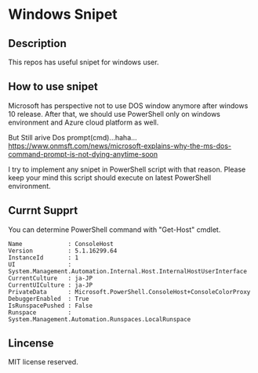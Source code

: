 Windows Snipet
====

## Description
This repos has useful snipet for windows user.  

## How to use snipet
Microsoft has perspective not to use DOS window anymore after windows 10 release.
After that, we should use PowerShell only on windows environment and Azure cloud platform as well.

But Still arive Dos prompt(cmd)...haha...
https://www.onmsft.com/news/microsoft-explains-why-the-ms-dos-command-prompt-is-not-dying-anytime-soon

I try to implement any snipet in PowerShell script with that reason.
Please keep your mind this script should execute on latest PowerShell environment.

## Currnt Supprt

You can determine PowerShell command with "Get-Host" cmdlet.

```
Name             : ConsoleHost
Version          : 5.1.16299.64
InstanceId       : 1
UI               : System.Management.Automation.Internal.Host.InternalHostUserInterface
CurrentCulture   : ja-JP
CurrentUICulture : ja-JP
PrivateData      : Microsoft.PowerShell.ConsoleHost+ConsoleColorProxy
DebuggerEnabled  : True
IsRunspacePushed : False
Runspace         : System.Management.Automation.Runspaces.LocalRunspace
```

## Lincense 
MIT license reserved.
